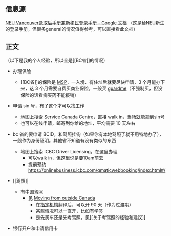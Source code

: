 

## 信息源

[NEU Vancouver录取后手册兼新移民登录手册 - Google 文档](https://docs.google.com/document/d/193RlLtrBgHa4lNXlNU1keToViHMyhtph_eIh6SzWJzw/edit#heading=h.xc0ghaynhlzn)
（这是给NEU新生的登录手册，但很多general的情况值得参考，可以直接看此文档）


## 正文
（以下是我的个人经验，所以全是[[BC省]]的情况）

- 办理保险
	- [[BC省]]的保险是 [MSP](https://www2.gov.bc.ca/gov/content/health/health-drug-coverage/msp)，一入境、有住址后就要尽快申请，3 个月能办下来，这 3 个月需要自费买商业保险，一般买 [guardme](https://www.guard.me/neuvancouver)（不强制买，但没保险的话看病买药不能报销）

- 申请 sin 号，有了这个才可以找工作
	- 地图上搜索  Service Canada Centre，直接 walk in，当场就能拿到sin号
	- 也可以在线申请，邮寄到你给的地址，平均需要 10 天左右

- bc 省的要申请 BCID，和驾照挂钩（如果你有本地驾照了就不用特地办了），一般作为身份证明。其他省不知道有没有类似的东西
	- 地图上搜索 ICBC Driver Licensing，在这里办理
		- 可以walk in，但[这里](https://www.xiaohongshu.com/explore/648a09fe0000000027010ea3)说是要10am前去
		- 提前预约 https://onlinebusiness.icbc.com/qmaticwebbooking/index.html#/

- [[驾照]]
	- 有中国驾照
		- 见 [Moving from outside Canada](https://www.icbc.com/driver-licensing/moving-bc/moving-from-another-country)
			- 在[指定机构](https://assets.ctfassets.net/nnc41duedoho/1ORgEPdFIUC1ou2Mu4F5V6/976e94c60e8cbb7e0513b2594de1f71d/Approved-translators.pdf)翻译后，可以开 90 天（作为过渡期）
			- 某些情况可以一直开，比如有学签
			- 是先买车还是先考驾照，见[[关于考驾照的经验和建议]]

- 银行开户和申请信用卡